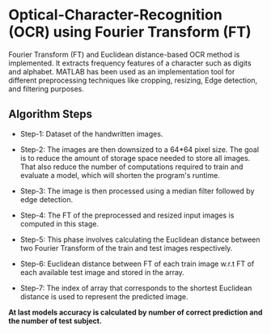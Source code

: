 # Optical-Character-Recognition (OCR) using Fourier Transform (FT)

Fourier Transform (FT) and Euclidean distance-based OCR method is implemented. It extracts frequency features of a character such as digits and alphabet. MATLAB has been used as an implementation tool for different preprocessing techniques like cropping, resizing, Edge detection, and filtering purposes.


## Algorithm Steps

* Step-1: Dataset of the handwritten images.

* Step-2: The images are then downsized to a 64*64 pixel size. The goal is to reduce the amount of storage space needed to store all images. That also reduce the number of computations required to train and evaluate a model, which will shorten the program's runtime.

* Step-3: The image is then processed using a median filter followed by edge detection.

* Step-4: The FT of the preprocessed and resized input images is computed in this stage.

* Step-5: This phase involves calculating the Euclidean distance between two Fourier Transform of the train and test images respectively.

* Step-6: Euclidean distance between FT of each train image w.r.t FT of each available test image and stored in the array.

* Step-7: The index of array that corresponds to the shortest Euclidean distance is used to represent the predicted image.

**At last models accuracy is calculated by number of correct prediction and the number of test subject.**
